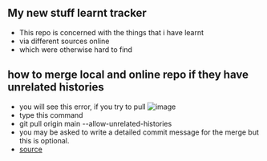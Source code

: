 ## My new stuff learnt tracker

- This repo is concerned with the things that i have learnt
- via different sources online
- which were otherwise hard to find


## how to merge local and online repo if they have unrelated histories 

- you will see this error, if you try to pull
 ![image](https://user-images.githubusercontent.com/95347844/165397623-cf60051d-2330-47e2-b651-09dd383b3e1a.png)
- type this command
- git pull origin main --allow-unrelated-histories
- you may be asked to write a detailed commit message for the merge but this is optional.
- [source](https://www.varonis.com/blog/how-to-merge-in-git)
